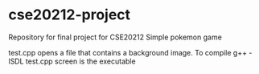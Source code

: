 # cse20212-project
Repository for final project for CSE20212
Simple pokemon game

test.cpp opens a file that contains a background image.
To compile g++ -lSDL test.cpp
screen is the executable
